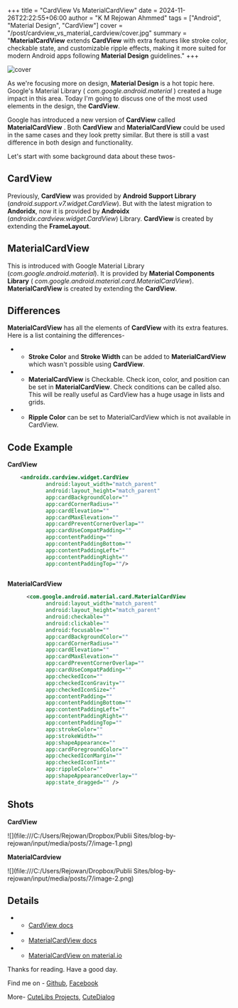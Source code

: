 +++
title = "CardView Vs MaterialCardView"
date = 2024-11-26T22:22:55+06:00
author = "K M Rejowan Ahmmed"
tags = ["Android", "Material Design", "CardView"]
cover = "/post/cardview_vs_material_cardview/cover.jpg"
summary = "**MaterialCardView** extends **CardView** with extra features like stroke color, checkable state, and customizable ripple effects, making it more suited for modern Android apps following **Material Design** guidelines."
+++

![cover](cover.jpg)

As we're focusing more on design, **Material Design** is a hot topic here. Google's Material Library ( _com.google.android.material_ ) created a huge impact in this area. Today I'm going to discuss one of the most used elements in the design, the **CardView**.

Google has introduced a new version of **CardView** called **MaterialCardView** . Both **CardView** and **MaterialCardView** could be used in the same cases and they look pretty similar. But there is still a vast difference in both design and functionality.

Let's start with some background data about these twos-

[](https://dev.to/ahmmedrejowan/cardview-vs-materialcardview-1epn/edit#cardview)CardView
----------------------------------------------------------------------------------------

Previously, **CardView** was provided by **Android Support Library** (_android.support.v7.widget.CardView_). But with the latest migration to **Andoridx**, now it is provided by **Androidx** (_androidx.cardview.widget.CardView_) Library. **CardView** is created by extending the **FrameLayout**.

[](https://dev.to/ahmmedrejowan/cardview-vs-materialcardview-1epn/edit#materialcardview)MaterialCardView
--------------------------------------------------------------------------------------------------------

This is introduced with Google Material Library (_com.google.android.material_). It is provided by **Material Components Library** ( _com.google.android.material.card.MaterialCardView_). **MaterialCardView** is created by extending the **CardView**.

[](https://dev.to/ahmmedrejowan/cardview-vs-materialcardview-1epn/edit#differences)Differences
----------------------------------------------------------------------------------------------

**MaterialCardView** has all the elements of **CardView** with its extra features. Here is a list containing the differences-

*   *   **Stroke Color** and **Stroke Width** can be added to **MaterialCardView** which wasn't possible using **CardView**.

*   *   **MaterialCardView** is Checkable. Check icon, color, and position can be set in **MaterialCardView**. Check conditions can be called also. This will be really useful as CardView has a huge usage in lists and grids.

*   *   **Ripple Color** can be set to MaterialCardView which is not available in CardView.

[](https://dev.to/ahmmedrejowan/cardview-vs-materialcardview-1epn/edit#code-example)Code Example
------------------------------------------------------------------------------------------------

**CardView**
```XML
    <androidx.cardview.widget.CardView
            android:layout_width="match_parent"
            android:layout_height="match_parent"
            app:cardBackgroundColor=""
            app:cardCornerRadius=""
            app:cardElevation=""
            app:cardMaxElevation=""
            app:cardPreventCornerOverlap=""
            app:cardUseCompatPadding=""
            app:contentPadding=""
            app:contentPaddingBottom=""
            app:contentPaddingLeft=""
            app:contentPaddingRight=""
            app:contentPaddingTop=""/>
            
```

**MaterialCardView**
```XML
      <com.google.android.material.card.MaterialCardView
            android:layout_width="match_parent"
            android:layout_height="match_parent"
            android:checkable=""
            android:clickable=""
            android:focusable=""
            app:cardBackgroundColor=""
            app:cardCornerRadius=""
            app:cardElevation=""
            app:cardMaxElevation=""
            app:cardPreventCornerOverlap=""
            app:cardUseCompatPadding=""
            app:checkedIcon=""
            app:checkedIconGravity=""
            app:checkedIconSize=""
            app:contentPadding=""
            app:contentPaddingBottom=""
            app:contentPaddingLeft=""
            app:contentPaddingRight=""
            app:contentPaddingTop=""
            app:strokeColor=""
            app:strokeWidth=""
            app:shapeAppearance=""
            app:cardForegroundColor=""
            app:checkedIconMargin=""
            app:checkedIconTint=""
            app:rippleColor=""
            app:shapeAppearanceOverlay=""
            app:state_dragged="" />
```
Shots
-----

**CardView**

![](file:///C:/Users/Rejowan/Dropbox/Publii Sites/blog-by-rejowan/input/media/posts/7/image-1.png)

**MaterialCardview**

![](file:///C:/Users/Rejowan/Dropbox/Publii Sites/blog-by-rejowan/input/media/posts/7/image-2.png)

[](https://dev.to/ahmmedrejowan/cardview-vs-materialcardview-1epn/edit#details)Details
--------------------------------------------------------------------------------------

*   *   [CardView docs](https://developer.android.com/reference/androidx/cardview/widget/CardView)

*   *   [MaterialCardView docs](https://developer.android.com/reference/com/google/android/material/card/MaterialCardView)

*   *   [MaterialCardView on material.io](https://m2.material.io/develop/android/components/cards/)

Thanks for reading. Have a good day.

Find me on - [Github](https://github.com/ahmmedrejowan), [Facebook](https://www.facebook.com/ahmmedrejowan)

More- [CuteLibs Projects](https://github.com/CuteLibs), [CuteDialog](https://github.com/CuteLibs/CuteDialog)
